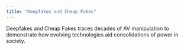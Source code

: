 ```yaml
---
title: "Deepfakes and Cheap Fakes"
---
```


Deepfakes and Cheap Fakes traces decades of AV manipulation to demonstrate how evolving technologies aid consolidations of power in society.

